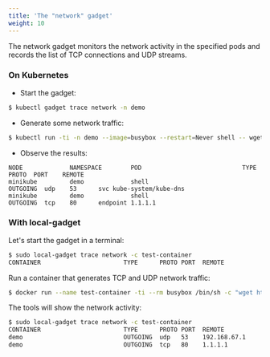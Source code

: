 ```yaml
---
title: 'The "network" gadget'
weight: 10
---
```


The network gadget monitors the network activity in the specified pods
and records the list of TCP connections and UDP streams.

### On Kubernetes

* Start the gadget:
```bash
$ kubectl gadget trace network -n demo
```

* Generate some network traffic:
```bash
$ kubectl run -ti -n demo --image=busybox --restart=Never shell -- wget 1.1.1.1.nip.io
```

* Observe the results:
```
NODE             NAMESPACE        POD                            TYPE      PROTO  PORT    REMOTE
minikube         demo             shell                          OUTGOING  udp    53      svc kube-system/kube-dns
minikube         demo             shell                          OUTGOING  tcp    80      endpoint 1.1.1.1
```

### With local-gadget

Let's start the gadget in a terminal:

```bash
$ sudo local-gadget trace network -c test-container
CONTAINER                       TYPE      PROTO PORT  REMOTE
```

Run a container that generates TCP and UDP network traffic:

```bash
$ docker run --name test-container -ti --rm busybox /bin/sh -c "wget http://1.1.1.1.nip.io/"
```

The tools will show the network activity:

```bash
$ sudo local-gadget trace network -c test-container
CONTAINER                       TYPE      PROTO PORT  REMOTE
demo                            OUTGOING  udp   53    192.168.67.1
demo                            OUTGOING  tcp   80    1.1.1.1
```
